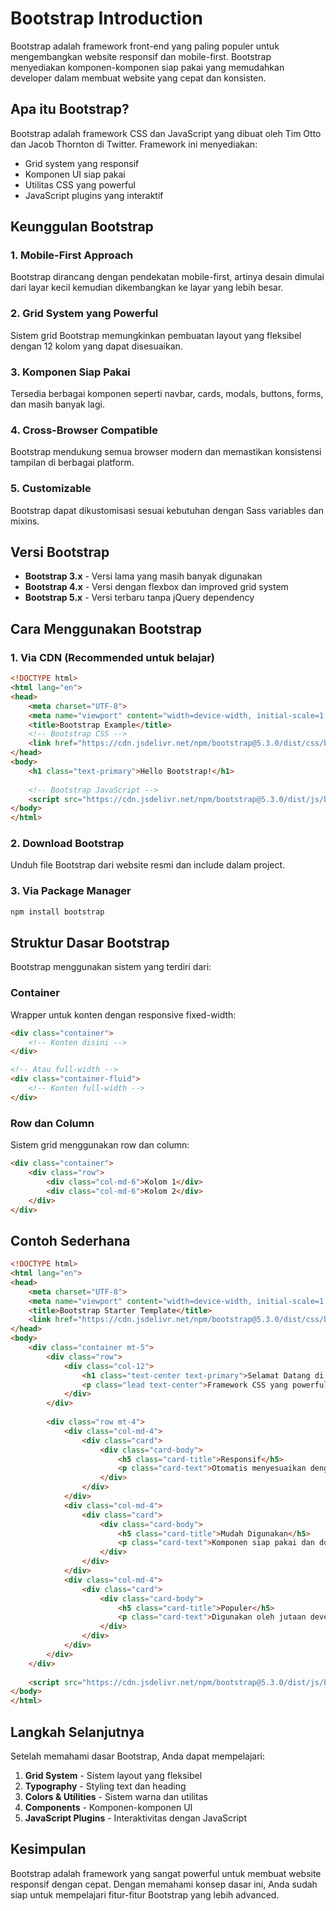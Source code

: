 # Bootstrap Introduction

Bootstrap adalah framework front-end yang paling populer untuk mengembangkan website responsif dan mobile-first. Bootstrap menyediakan komponen-komponen siap pakai yang memudahkan developer dalam membuat website yang cepat dan konsisten.

## Apa itu Bootstrap?

Bootstrap adalah framework CSS dan JavaScript yang dibuat oleh Tim Otto dan Jacob Thornton di Twitter. Framework ini menyediakan:
- Grid system yang responsif
- Komponen UI siap pakai
- Utilitas CSS yang powerful
- JavaScript plugins yang interaktif

## Keunggulan Bootstrap

### 1. **Mobile-First Approach**
Bootstrap dirancang dengan pendekatan mobile-first, artinya desain dimulai dari layar kecil kemudian dikembangkan ke layar yang lebih besar.

### 2. **Grid System yang Powerful**
Sistem grid Bootstrap memungkinkan pembuatan layout yang fleksibel dengan 12 kolom yang dapat disesuaikan.

### 3. **Komponen Siap Pakai**
Tersedia berbagai komponen seperti navbar, cards, modals, buttons, forms, dan masih banyak lagi.

### 4. **Cross-Browser Compatible**
Bootstrap mendukung semua browser modern dan memastikan konsistensi tampilan di berbagai platform.

### 5. **Customizable**
Bootstrap dapat dikustomisasi sesuai kebutuhan dengan Sass variables dan mixins.

## Versi Bootstrap

- **Bootstrap 3.x** - Versi lama yang masih banyak digunakan
- **Bootstrap 4.x** - Versi dengan flexbox dan improved grid system
- **Bootstrap 5.x** - Versi terbaru tanpa jQuery dependency

## Cara Menggunakan Bootstrap

### 1. **Via CDN (Recommended untuk belajar)**
```html
<!DOCTYPE html>
<html lang="en">
<head>
    <meta charset="UTF-8">
    <meta name="viewport" content="width=device-width, initial-scale=1.0">
    <title>Bootstrap Example</title>
    <!-- Bootstrap CSS -->
    <link href="https://cdn.jsdelivr.net/npm/bootstrap@5.3.0/dist/css/bootstrap.min.css" rel="stylesheet">
</head>
<body>
    <h1 class="text-primary">Hello Bootstrap!</h1>
    
    <!-- Bootstrap JavaScript -->
    <script src="https://cdn.jsdelivr.net/npm/bootstrap@5.3.0/dist/js/bootstrap.bundle.min.js"></script>
</body>
</html>
```

### 2. **Download Bootstrap**
Unduh file Bootstrap dari website resmi dan include dalam project.

### 3. **Via Package Manager**
```bash
npm install bootstrap
```

## Struktur Dasar Bootstrap

Bootstrap menggunakan sistem yang terdiri dari:

### Container
Wrapper untuk konten dengan responsive fixed-width:
```html
<div class="container">
    <!-- Konten disini -->
</div>

<!-- Atau full-width -->
<div class="container-fluid">
    <!-- Konten full-width -->
</div>
```

### Row dan Column
Sistem grid menggunakan row dan column:
```html
<div class="container">
    <div class="row">
        <div class="col-md-6">Kolom 1</div>
        <div class="col-md-6">Kolom 2</div>
    </div>
</div>
```

## Contoh Sederhana

```html
<!DOCTYPE html>
<html lang="en">
<head>
    <meta charset="UTF-8">
    <meta name="viewport" content="width=device-width, initial-scale=1.0">
    <title>Bootstrap Starter Template</title>
    <link href="https://cdn.jsdelivr.net/npm/bootstrap@5.3.0/dist/css/bootstrap.min.css" rel="stylesheet">
</head>
<body>
    <div class="container mt-5">
        <div class="row">
            <div class="col-12">
                <h1 class="text-center text-primary">Selamat Datang di Bootstrap</h1>
                <p class="lead text-center">Framework CSS yang powerful untuk website responsif</p>
            </div>
        </div>
        
        <div class="row mt-4">
            <div class="col-md-4">
                <div class="card">
                    <div class="card-body">
                        <h5 class="card-title">Responsif</h5>
                        <p class="card-text">Otomatis menyesuaikan dengan ukuran layar</p>
                    </div>
                </div>
            </div>
            <div class="col-md-4">
                <div class="card">
                    <div class="card-body">
                        <h5 class="card-title">Mudah Digunakan</h5>
                        <p class="card-text">Komponen siap pakai dan dokumentasi lengkap</p>
                    </div>
                </div>
            </div>
            <div class="col-md-4">
                <div class="card">
                    <div class="card-body">
                        <h5 class="card-title">Populer</h5>
                        <p class="card-text">Digunakan oleh jutaan developer di seluruh dunia</p>
                    </div>
                </div>
            </div>
        </div>
    </div>
    
    <script src="https://cdn.jsdelivr.net/npm/bootstrap@5.3.0/dist/js/bootstrap.bundle.min.js"></script>
</body>
</html>
```

## Langkah Selanjutnya

Setelah memahami dasar Bootstrap, Anda dapat mempelajari:

1. **Grid System** - Sistem layout yang fleksibel
2. **Typography** - Styling text dan heading
3. **Colors & Utilities** - Sistem warna dan utilitas
4. **Components** - Komponen-komponen UI
5. **JavaScript Plugins** - Interaktivitas dengan JavaScript

## Kesimpulan

Bootstrap adalah framework yang sangat powerful untuk membuat website responsif dengan cepat. Dengan memahami konsep dasar ini, Anda sudah siap untuk mempelajari fitur-fitur Bootstrap yang lebih advanced.